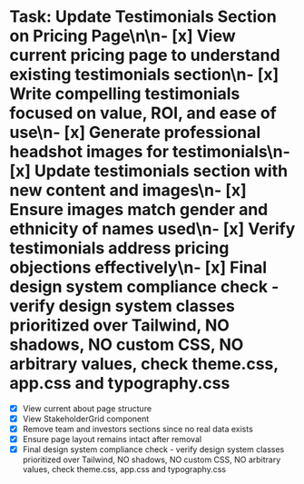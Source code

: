 # Task: Update Testimonials Section on Pricing Page\n\n- [x] View current pricing page to understand existing testimonials section\n- [x] Write compelling testimonials focused on value, ROI, and ease of use\n- [x] Generate professional headshot images for testimonials\n- [x] Update testimonials section with new content and images\n- [x] Ensure images match gender and ethnicity of names used\n- [x] Verify testimonials address pricing objections effectively\n- [x] Final design system compliance check - verify design system classes prioritized over Tailwind, NO shadows, NO custom CSS, NO arbitrary values, check theme.css, app.css and typography.css

- [x] View current about page structure
- [x] View StakeholderGrid component
- [x] Remove team and investors sections since no real data exists
- [x] Ensure page layout remains intact after removal
- [x] Final design system compliance check - verify design system classes prioritized over Tailwind, NO shadows, NO custom CSS, NO arbitrary values, check theme.css, app.css and typography.css